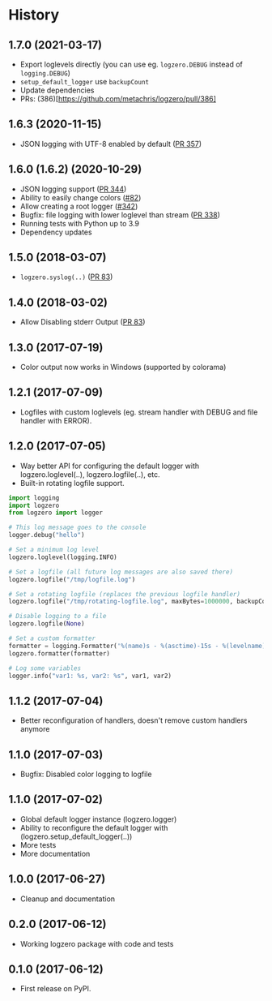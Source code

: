 History
=======

1.7.0 (2021-03-17)
------------------
- Export loglevels directly (you can use eg. `logzero.DEBUG` instead of `logging.DEBUG`)
- `setup_default_logger` use `backupCount`
- Update dependencies
- PRs: (386)[https://github.com/metachris/logzero/pull/386]


1.6.3 (2020-11-15)
------------------

- JSON logging with UTF-8 enabled by default ([PR 357](https://github.com/metachris/logzero/pull/357))


1.6.0 (1.6.2) (2020-10-29)
--------------------------

-   JSON logging support ([PR 344][])
-   Ability to easily change colors ([\#82][])
-   Allow creating a root logger ([\#342][])
-   Bugfix: file logging with lower loglevel than stream ([PR 338][])
-   Running tests with Python up to 3.9
-   Dependency updates

1.5.0 (2018-03-07)
------------------

-   `logzero.syslog(..)` ([PR 83][])

1.4.0 (2018-03-02)
------------------

-   Allow Disabling stderr Output ([PR 83][1])

1.3.0 (2017-07-19)
------------------

-   Color output now works in Windows (supported by colorama)

1.2.1 (2017-07-09)
------------------

-   Logfiles with custom loglevels (eg. stream handler with DEBUG and
    file handler with ERROR).

1.2.0 (2017-07-05)
------------------

-   Way better API for configuring the default logger with <span
    class="title-ref">logzero.loglevel(..)</span>, <span
    class="title-ref">logzero.logfile(..)</span>, etc.
-   Built-in rotating logfile support.

``` python
import logging
import logzero
from logzero import logger

# This log message goes to the console
logger.debug("hello")

# Set a minimum log level
logzero.loglevel(logging.INFO)

# Set a logfile (all future log messages are also saved there)
logzero.logfile("/tmp/logfile.log")

# Set a rotating logfile (replaces the previous logfile handler)
logzero.logfile("/tmp/rotating-logfile.log", maxBytes=1000000, backupCount=3)

# Disable logging to a file
logzero.logfile(None)

# Set a custom formatter
formatter = logging.Formatter('%(name)s - %(asctime)-15s - %(levelname)s: %(message)s');
logzero.formatter(formatter)

# Log some variables
logger.info("var1: %s, var2: %s", var1, var2)
```

1.1.2 (2017-07-04)
------------------

-   Better reconfiguration of handlers, doesn't remove custom handlers
    anymore

1.1.0 (2017-07-03)
------------------

-   Bugfix: Disabled color logging to logfile

1.1.0 (2017-07-02)
------------------

-   Global default logger instance (<span
    class="title-ref">logzero.logger</span>)
-   Ability to reconfigure the default logger with (<span
    class="title-ref">logzero.setup\_default\_logger(..)</span>)
-   More tests
-   More documentation

1.0.0 (2017-06-27)
------------------

-   Cleanup and documentation

0.2.0 (2017-06-12)
------------------

-   Working logzero package with code and tests

0.1.0 (2017-06-12)
------------------

-   First release on PyPI.

  [PR 344]: https://github.com/metachris/logzero/pull/344
  [\#82]: https://github.com/metachris/logzero/issues/82
  [\#342]: https://github.com/metachris/logzero/pull/342
  [PR 338]: https://github.com/metachris/logzero/pull/338
  [PR 83]: https://github.com/metachris/logzero/pull/84
  [1]: https://github.com/metachris/logzero/pull/83
